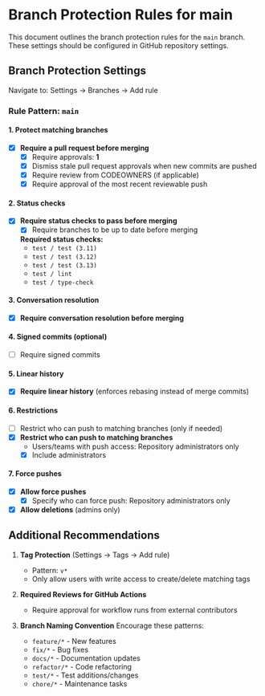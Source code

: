 # Branch Protection Rules for main

This document outlines the branch protection rules for the `main` branch. These settings should be configured in GitHub repository settings.

## Branch Protection Settings

Navigate to: Settings → Branches → Add rule

### Rule Pattern: `main`

#### 1. Protect matching branches
- [x] **Require a pull request before merging**
  - [x] Require approvals: **1**
  - [x] Dismiss stale pull request approvals when new commits are pushed
  - [x] Require review from CODEOWNERS (if applicable)
  - [x] Require approval of the most recent reviewable push

#### 2. Status checks
- [x] **Require status checks to pass before merging**
  - [x] Require branches to be up to date before merging

  **Required status checks:**
  - `test / test (3.11)`
  - `test / test (3.12)`
  - `test / test (3.13)`
  - `test / lint`
  - `test / type-check`

#### 3. Conversation resolution
- [x] **Require conversation resolution before merging**

#### 4. Signed commits (optional)
- [ ] Require signed commits

#### 5. Linear history
- [x] **Require linear history** (enforces rebasing instead of merge commits)

#### 6. Restrictions
- [ ] Restrict who can push to matching branches (only if needed)
- [x] **Restrict who can push to matching branches**
  - Users/teams with push access: Repository administrators only
  - [x] Include administrators

#### 7. Force pushes
- [x] **Allow force pushes**
  - [x] Specify who can force push: Repository administrators only
- [x] **Allow deletions** (admins only)

## Additional Recommendations

1. **Tag Protection** (Settings → Tags → Add rule)
   - Pattern: `v*`
   - Only allow users with write access to create/delete matching tags

2. **Required Reviews for GitHub Actions**
   - Require approval for workflow runs from external contributors

3. **Branch Naming Convention**
   Encourage these patterns:
   - `feature/*` - New features
   - `fix/*` - Bug fixes
   - `docs/*` - Documentation updates
   - `refactor/*` - Code refactoring
   - `test/*` - Test additions/changes
   - `chore/*` - Maintenance tasks
